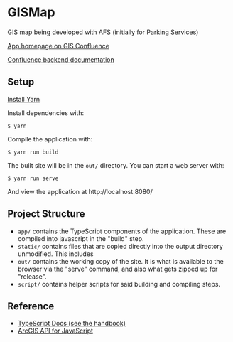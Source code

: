 GISMap
======

GIS map being developed with AFS (initially for Parking Services)

[App homepage on GIS Confluence][wiki-gis]

[Confluence backend documentation][wiki-backend]

Setup
-----

[Install Yarn](https://yarnpkg.com/en/docs/install)

Install dependencies with:

```
$ yarn
```

Compile the application with:

```
$ yarn run build
```

The built site will be in the `out/` directory. You can start a web server with:

```
$ yarn run serve
```

And view the application at http://localhost:8080/

Project Structure
-----------------

*   `app/` contains the TypeScript components of the application. These are
    compiled into javascript in the "build" step.
*   `static/` contains files that are copied directly into the output directory
    unmodified. This includes 
*   `out/` contains the working copy of the site. It is what is available to
    the browser via the "serve" command, and also what gets zipped up for
    "release".
*   `script/` contains helper scripts for said building and compiling steps.

Reference
---------

* [TypeScript Docs (see the handbook)](https://www.typescriptlang.org/docs/home.html)
* [ArcGIS API for JavaScript](https://developers.arcgis.com/javascript/latest/api-reference/index.html)

[wiki-gis]: https://esdconfluence.it.umass.edu/confluence/display/AFGIS/GIS+-+App+Development+-+Campus+Parking+Map
[wiki-backend]: https://esdconfluence.it.umass.edu/confluence/display/AFGIS/GIS+-+Parking+App+-+Backend
